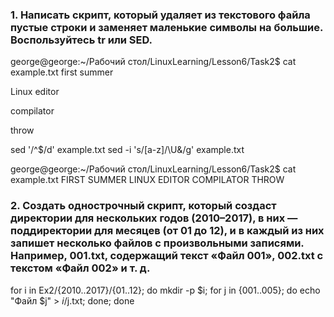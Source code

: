 ### 1. Написать скрипт, который удаляет из текстового файла пустые строки и заменяет маленькие символы на большие. Воспользуйтесь tr или SED.

george@george:~/Рабочий стол/LinuxLearning/Lesson6/Task2$ cat example.txt
first summer

Linux editor


compilator 

throw


sed '/^$/d' example.txt
sed -i 's/[a-z]/\U&/g' example.txt

george@george:~/Рабочий стол/LinuxLearning/Lesson6/Task2$ cat example.txt 
FIRST SUMMER
LINUX EDITOR
COMPILATOR 
THROW

### 2. Создать однострочный скрипт, который создаст директории для нескольких годов (2010–2017), в них — поддиректории для месяцев (от 01 до 12), и в каждый из них запишет несколько файлов с произвольными записями. Например, 001.txt, содержащий текст «Файл 001», 002.txt с текстом «Файл 002» и т. д.

for i in Ex2/{2010..2017}/{01..12}; do mkdir -p $i; for j in {001..005}; do echo "Файл $j" > $i/$j.txt; done; done


